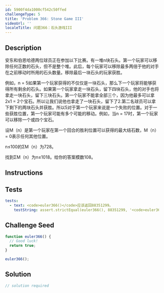 ```yaml
---
id: 5900f4da1000cf542c50ffed
challengeType: 5
title: 'Problem 366: Stone Game III'
videoUrl: ''
localeTitle: 问题366：石头游戏III
---
```


## Description
<section id="description">安东和伯恩哈德两位球员正在参加以下比赛。有一堆n块石头。第一个玩家可以移除任何正数的石头，但不是整个堆。此后，每个玩家可以移除最多两倍于他的对手在之前移动时所用的石头数量。移除最后一块石头的玩家获胜。 <p>例如，n = 5如果第一个玩家获得的不仅仅是一块石头，那么下一个玩家将能够获得所有剩余的石头。如果第一个玩家拿走一块石头，留下四块石头，他的对手也将拿走一块石头，留下三块石头。第一个玩家不能拿全部三个，因为他最多可以拿2x1 = 2个宝石。所以让我们说他也拿走了一块石头，留下了2.第二名球员可以拿下剩下的两块石头并获胜。所以5对于第一个玩家来说是一个失败的位置。对于一些获胜位置，第一个玩家可能有多个可能的移动。例如，当n = 17时，第一个玩家可以移除一个或四个宝石。 </p><p>设M（n）是第一个玩家在第一个回合的胜利位置可以获得的最大结石数，M（n）= 0表示任何其他位置。 </p><p> n≤100的ΣM（n）为728。 </p><p>找到ΣM（n）为n≤1018。给你的答案模数108。 </p></section>

## Instructions
<section id="instructions">
</section>

## Tests
<section id='tests'>

```yml
tests:
  - text: <code>euler366()</code>应该返回88351299。
    testString: assert.strictEqual(euler366(), 88351299, '<code>euler366()</code> should return 88351299.');

```

</section>

## Challenge Seed
<section id='challengeSeed'>

<div id='js-seed'>

```js
function euler366() {
  // Good luck!
  return true;
}

euler366();

```

</div>



</section>

## Solution
<section id='solution'>

```js
// solution required
```
</section>
